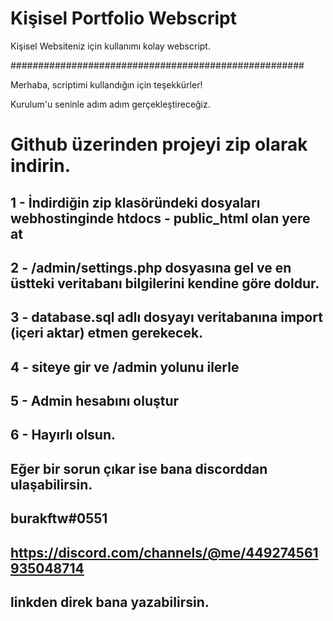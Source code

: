 # Kişisel Portfolio Webscript
Kişisel Websiteniz için kullanımı kolay webscript.

#####################################################


Merhaba, scriptimi kullandığın için teşekkürler!

Kurulum'u seninle adım adım gerçekleştireceğiz.

# Github üzerinden projeyi zip olarak indirin.
## 1 - İndirdiğin zip klasöründeki dosyaları webhostinginde htdocs - public_html olan yere at
## 2 - /admin/settings.php dosyasına gel ve en üstteki veritabanı bilgilerini kendine göre doldur.
## 3 - database.sql adlı dosyayı veritabanına import (içeri aktar) etmen gerekecek.
## 4 - siteye gir ve /admin yolunu ilerle
## 5 - Admin hesabını oluştur
## 6 - Hayırlı olsun.

## Eğer bir sorun çıkar ise bana discorddan ulaşabilirsin.
## burakftw#0551

## https://discord.com/channels/@me/449274561935048714
## linkden direk bana yazabilirsin.
